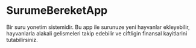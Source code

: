 # SurumeBereketApp
Bir suru yonetim sistemidir.
Bu app ile surunuze yeni hayvanlar ekleyebilir, hayvanlarla alakali gelismeleri takip edebilir ve ciftligin finansal kayitlarini tutabilirsiniz. 
